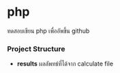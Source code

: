 # php

ทดสอบเขียน php เพื่ออัพขึ้น github 

### Project Structure
* **results** ผลลัพทธ์ที่ได้จาก calculate file